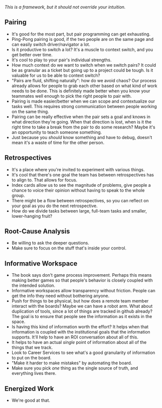 _This is a framework, but it should not override your intuition._

## Pairing
* It's good for the most part, but pair programming can get exhausting.
*  Ping-Pong pairing is good, if the two people are on the same page and can easily switch driver/navigator a lot.
* Is it productive to switch a lot? It's a muscle to context switch, and you get better over time.
* It's cool to play to your pair's individual strengths.
* How much context do we want to switch when we switch pairs? It could be as granular as a ticket but going up to a project could be tough. Is it valuable for us to be able to context switch?
* "Pairs are fluid, shifting naturally": how do we avoid chaos? Our process already allows for people to grab each other based on what kind of work needs to be done. This is definitely made better when you know your teammates well enough to pick the right people to pair with.
* Pairing is made easier/better when we can scope and contextualize our tasks well. This requires strong communication between people working on the same thing.
* Pairing can be really effective when the pair sets a goal and knows in what direction they're going. When that direction is lost, when is it the right time to take a break from the pair to do some research? Maybe it's an opportunity to teach someone something.
* Just because you _should_ know something and have to debug, doesn't mean it's a waste of time for the other person.

## Retrospectives
* It's a place where you're invited to experiment with various things.
* It's cool that there's one goal the team has between retrospectives has to align to. That allows for focus.
* Index cards allow us to see the magnitude of problems, give people a chance to voice their opinion without having to speak to the whole group.
* There might be a flow between retrospectives, so you can reflect on your goal as you do the next retrospective.
* How do we divide tasks between large, full-team tasks and smaller, lower-hanging fruit?

## Root-Cause Analysis
* Be willing to ask the deeper questions.
* Make sure to focus on the stuff that's inside your control.

## Informative Workspace
* The book says don't game process improvement. Perhaps this means making better games so that people's behavior is closely coupled with the intended solution.
* Informative workspaces allow transparency without friction. People can get the info they need without bothering anyone.
* Push for things to be physical, but how does a remote team member interact with the boards? Maybe we can have a robot arm. What about duplication of tools, since a lot of things are tracked in github already? The goal is to ensure that people see the information as it exists in the space.
* Is having this kind of information worth the effort? It helps when that information is coupled with the institutional goals that the information supports. It'll help to have an ROI conversation about all of this.
* It helps to have an actual _single_ point of information about all of the things that we track.
* Look to Career Services to see what's a good granularity of information to put on the board.
* "Make it harder to make mistakes" by automating the board.
* Make sure you pick _one_ thing as the single source of truth, and everything lives there.

## Energized Work
* We're good at that.
